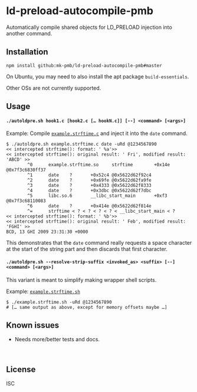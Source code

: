 ﻿
<!--#echo json="package.json" key="name" underline="=" -->
ld-preload-autocompile-pmb
==========================
<!--/#echo -->

<!--#echo json="package.json" key="description" -->
Automatically compile shared objects for LD_PRELOAD injection into another
command.
<!--/#echo -->



Installation
------------

`npm install github:mk-pmb/ld-preload-autocompile-pmb#master`

On Ubuntu, you may need to also install the apt package `build-essentials`.

Other OSs are not currently supported.



Usage
-----

#### `./autoldpre.sh hook1.c [hook2.c [… hookN.c]] [--] <command> [<args>]`

Example: Compile [`example.strftime.c`](example.strftime.c)
and inject it into the `date` command.

```text
$ ./autoldpre.sh example.strftime.c date -uRd @1234567890
<< intercepted strftime(): format: ' %a'>>
<< intercepted strftime(): original result: ' Fri', modified result: 'ABCD' >>
        ^0      example.strftime.so     strftime        +0x14e  @0x7f3c6830ff37
        ^1      date    ?       +0x52c4 @0x5622d62f92c4
        ^2      date    ?       +0x69fe @0x5622d62fa9fe
        ^3      date    ?       +0x4333 @0x5622d62f8333
        ^4      date    ?       +0x3dbc @0x5622d62f7dbc
        ^5      libc.so.6       __libc_start_main       +0xf3   @0x7f3c68110083
        ^6      date    ?       +0x414e @0x5622d62f814e
        ^=      strftime < ? < ? < ? < ? < __libc_start_main < ?
<< intercepted strftime(): format: ' %b'>>
<< intercepted strftime(): original result: ' Feb', modified result: 'FGHI' >>
BCD, 13 GHI 2009 23:31:30 +0000
```

This demonstrates that the `date` command really requests a space character
at the start of the string part and then discards that first character.



#### `./autoldpre.sh --resolve-strip-suffix <invoked_as> <suffix> [--] <command> [<args>]`

This variant is meant to simplify making wrapper shell scripts.

Example: [`example.strftime.sh`](example.strftime.sh)

```text
$ ./example.strftime.sh -uRd @1234567890
# [… same output as above, except for memory offsets maybe …]
```


<!--#toc stop="scan" -->



Known issues
------------

* Needs more/better tests and docs.




&nbsp;


License
-------
<!--#echo json="package.json" key=".license" -->
ISC
<!--/#echo -->
